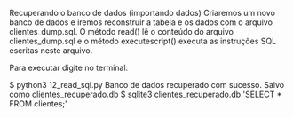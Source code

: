 Recuperando o banco de dados (importando dados)
Criaremos um novo banco de dados e iremos reconstruir a tabela e os dados com o arquivo clientes_dump.sql. O método read() lê o conteúdo do arquivo clientes_dump.sql e o método executescript() executa as instruções SQL escritas neste arquivo.

Para executar digite no terminal:

$ python3 12_read_sql.py
Banco de dados recuperado com sucesso.
Salvo como clientes_recuperado.db
$ sqlite3 clientes_recuperado.db 'SELECT * FROM clientes;'